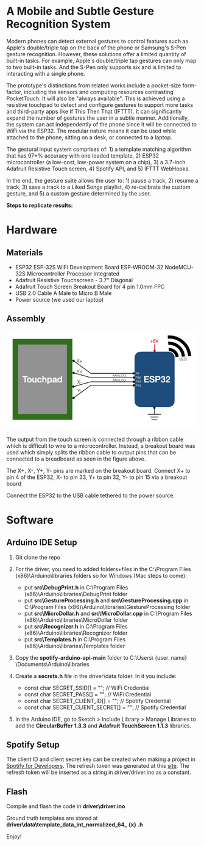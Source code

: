 # A Mobile and Subtle Gesture Recognition System

Modern phones can detect external gestures to control features such as Apple's double/triple tap on the back of the phone or Samsung's S-Pen gesture recognition. However, these solutions offer a limited quantity of built-in tasks. For example, Apple's double/triple tap gestures can only map to two built-in tasks. And the S-Pen only supports six and is limited to interacting with a single phone.

The prototype's distinctions from related works include a pocket-size form-factor, including the sensors and computing resources contrasting PocketTouch. It will also be "always available". This is achieved using a resistive touchpad to detect and configure gestures to support more tasks and third-party apps like If This Then That (IFTTT). It can significantly expand the number of gestures the user in a subtle manner. Additionally, the system can act independently of the phone since it will be connected to WiFi via the ESP32. The modular nature means it can be used while attached to the phone, sitting on a desk, or connected to a laptop. 

The gestural input system comprises of: 1) a template matching algorithm that has 97+\% accuracy with one loaded template, 2) ESP32 microcontroller (a low-cost, low-power system on a chip), 3) a 3.7-inch Adafruit Resistive Touch screen, 4) Spotify API, and 5) IFTTT WebHooks. 

In the end, the gesture suite allows the user to: 1) pause a track, 2) resume a track, 3) save a track to a Liked Songs playlist, 4) re-calibrate the custom gesture, and 5) a custom gesture determined by the user.

**Steps to replicate results:**

# Hardware

## Materials

 - ESP32 ESP-32S WiFi Development Board ESP-WROOM-32 NodeMCU-32S Microcontroller Processor Integrated
 - Adafruit Resistive Touchscreen - 3.7" Diagonal
 - Adafruit Touch Screen Breakout Board for 4 pin 1.0mm FPC
 - USB 2.0 Cable A Male to Micro B Male
 - Power source (we used our laptop)

## Assembly
![Hardware Connections](https://raw.githubusercontent.com/rishabhpar/Resistive-Touch-Gesture-Recognition/main/Documentation/Figures/hw_connection.jpeg)

The output from the touch screen is connected through a ribbon cable which is difficult to wire to a microcontroller. Instead, a breakout board was used which simply splits the ribbon cable to output pins that can be connected to a breadboard as seen in the figure above.

The X+, X-, Y+, Y- pins are marked on the breakout board. Connect X+ to pin 4 of the ESP32, X- to pin 33, Y+ to pin 32, Y- to pin 15 via a breakout board

Connect the ESP32 to the USB cable tethered to the power source.

# Software

## Arduino IDE Setup

 1. Git clone the repo
 2. For the driver, you need to added folders+files in the C:\Program Files (x86)\Arduino\libraries folders
		so for Windows (Mac steps to come):

	- put **src\DebugPrint.h** in C:\Program Files (x86)\Arduino\libraries\DebugPrint folder
	-  put **src\GestureProcessing.h** and **src\GestureProcessing.cpp** in C:\Program Files (x86)\Arduino\libraries\GestureProcessing folder
	-  put **src\MicroDollar.h** and **src\MicroDollar.cpp** in C:\Program Files (x86)\Arduino\libraries\MicroDollar folder
	-  put **src\Recognizer.h** in C:\Program Files (x86)\Arduino\libraries\Recognizer folder
	-  put **src\Templates.h** in C:\Program Files (x86)\Arduino\libraries\Templates folder
3. Copy the **spotify-arduino-api-main** folder to C:\Users\ {user_name} \Documents\Arduino\libraries
4. Create a **secrets.h** file in the driver\data folder. In it you include:
	- const char SECRET_SSID[] = ""; // WiFi Credential
	- const char SECRET_PASS[] = "";	// WiFi Credential
	- const char SECRET_CLIENT_ID[] = ""; // Spotify Credential
	- const char SECRET_CLIENT_SECRET[] = "";	// Spotify Credential
5. In the Arduino IDE, go to Sketch > Include Library > Manage Libraries to add the **CircularBuffer 1.3.3** and **Adafruit TouchScreen 1.1.3** libraries.

## Spotify Setup

The client ID and client secret key can be created when making a project in [Spotify for Developers](https://developer.spotify.com/dashboard/). The refresh token was generated at this [site](https://getyourspotifyrefreshtoken.herokuapp.com/). The refresh token will be inserted as a string in driver/driver.ino as a constant.

## Flash

Compile and flash the code in **driver\driver.ino**

Ground truth templates are stored at **driver\data\template_data_int_normalized_64_ {x} .h**

Enjoy!